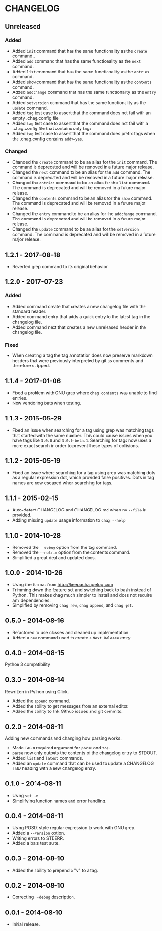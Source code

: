 # CHANGELOG

## Unreleased

### Added

* Added `init` command that has the same functionality as the `create` command..
* Added `add` command that has the same functionality as the `next` command.
* Added `list` command that has the same functionality as the `entries` command.
* Added `show` command that has the same functionality as the `contents` command.
* Added `addchange` command that has the same functionality as the `entry` command.
* Added `setversion` command that has the same functionality as the `update` command.
* Added `tag` test case to assert that the command does not fail with an empty .chag.config file
* Added `tag` test case to assert that the command does not fail with a .chag.config file that contains only tags
* Added `tag` test case to assert that the command does prefix tags when the .chag.config contains `addv=yes`.

### Changed

* Changed the `create` command to be an alias for the `init` command. The command is deprecated and will be removed in a future major release.
* Changed the `next` command to be an alias for the `add` command. The command is deprecated and will be removed in a future major release.
* Changed the `entries` command to be an alias for the `list` command. The command is deprecated and will be removed in a future major release.
* Changed the `contents` command to be an alias for the `show` command. The command is deprecated and will be removed in a future major release.
* Changed the `entry` command to be an alias for the `addchange` command. The command is deprecated and will be removed in a future major release.
* Changed the `update` command to be an alias for the `setversion` command. The command is deprecated and will be removed in a future major release.

## 1.2.1 - 2017-08-18

* Reverted grep command to its original behavior

## 1.2.0 - 2017-07-23

### Added

* Added command create that creates a new changelog file with the standard header.
* Added command entry that adds a quick entry to the latest tag in the changelog file.
* Added command next that creates a new unreleased header in the changelog file.

### Fixed

* When creating a tag the tag annotation does now preserve markdown headers
  that were previously interpreted by git as comments and therefore stripped.

## 1.1.4 - 2017-01-06

* Fixed a problem with GNU grep where `chag contents` was unable to find
  entries.
* Now vendoring bats when testing.

## 1.1.3 - 2015-05-29

* Fixed an issue when searching for a tag using grep was matching tags that
  started with the same number. This could cause issues when you have tags
  like `3.0.0` and `3.0.0-beta.1`. Searching for tags now uses a more exact
  search in order to prevent these types of collisions.

## 1.1.2 - 2015-05-19

* Fixed an issue where searching for a tag using grep was matching dots as a
  regular expression dot, which provided false positives. Dots in tag names
  are now escaped when searching for tags.

## 1.1.1 - 2015-02-15

* Auto-detect CHANGELOG and CHANGELOG.md when no `--file` is provided.
* Adding missing `update` usage information to `chag --help`.

## 1.1.0 - 2014-10-28

* Removed the `--debug` option from the tag command.
* Removed the `--notrim` option from the contents command.
* Simplified a great deal and updated docs.

## 1.0.0 - 2014-10-26

* Using the format from http://keepachangelog.com
* Trimming down the feature set and switching back to bash instead of Python.
  This makes chag much simpler to install and does not require any
  dependencies.
* Simplified by removing `chag new`, `chag append`, and `chag get`.

## 0.5.0 - 2014-08-16

* Refactored to use classes and cleaned up implementation
* Added a ``new`` command used to create a ``Next Release`` entry.

## 0.4.0 - 2014-08-15

Python 3 compatibility

## 0.3.0 - 2014-08-14

Rewritten in Python using Click.

* Added the `append` command.
* Added the ability to get messages from an external editor.
* Added the ability to link Github issues and git commits.

## 0.2.0 - 2014-08-11

Adding new commands and changing how parsing works.

* Made ``TAG`` a required argument for ``parse`` and ``tag``.
* ``parse`` now only outputs the contents of the changelog entry to STDOUT.
* Added ``list`` and ``latest`` commands.
* Added an ``update`` command that can be used to update a CHANGELOG TBD
  heading with a new changelog entry.

## 0.1.0 - 2014-08-11

* Using ``set -e``
* Simplifying function names and error handling.

## 0.0.4 - 2014-08-11

* Using POSIX style regular expression to work with GNU grep.
* Added a ``--version`` option.
* Writing errors to STDERR.
* Added a bats test suite.

## 0.0.3 - 2014-08-10

* Added the ability to prepend a "v" to a tag.

## 0.0.2 - 2014-08-10

* Correcting ``--debug`` description.

## 0.0.1 - 2014-08-10

* Initial release.
